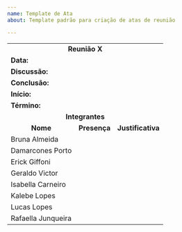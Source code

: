 ```yaml
---
name: Template de Ata
about: Template padrão para criação de atas de reunião

---
```


<table>
  <tr>
    <td colspan='9'><center><b>Reunião X</b></td>
  </tr>
  <tr>
    <td colspan='2'><b>Data: </b></td>
    <td colspan='7'></td>
  </tr>

  <tr>
    <td colspan='2'><b>Discussão:</b></td>
    <td colspan='7'></td>
  </tr>
  <tr>
    <td colspan='2'><b>Conclusão:</b></td>
    <td colspan='7'></td>
  </tr>

  <tr>
    <td colspan='2'><b>Início:</b></td>
    <td colspan='7'></td>
  </tr>
  <tr>
    <td colspan='2'><b>Término:</b></td>
    <td colspan='7'></td>
  </tr>

<!-- ✔️✖️⚠️-->
   <tr>
    <td colspan='9'><center><b>Integrantes</b></td>
  </tr>
  <tr>
    <td colspan='2'><b><center>Nome</b></td>
    <td colspan='1'><b><center>Presença</b></td>
    <td colspan='5'><b><center>Justificativa</b></td>
  </tr>
   <tr>
    <td colspan='2'>Bruna Almeida</td>
    <td colspan='1'><center><b></b></td>
    <td colspan='5'></td>
  </tr>
  <tr>
    <td colspan='2'>Damarcones Porto</td>
    <td colspan='1'><center><b></b></td>
    <td colspan='5'></td>
  </tr>
  <tr>
    <td colspan='2'>Erick Giffoni</td>
    <td colspan='1'><center><b></b></td>
    <td colspan='5'></td>
  </tr>
  <tr>
    <td colspan='2'>Geraldo Victor</td>
    <td colspan='1'><center><b></b></td>
    <td colspan='5'></td>
  </tr>
  <tr>
    <td colspan='2'>Isabella Carneiro</td>
    <td colspan='1'><center><b></b></td>
    <td colspan='5'></td>
  </tr>
 <tr>
    <td colspan='2'>Kalebe Lopes</td>
    <td colspan='1'><center><b></b></td>
    <td colspan='5'></td>
  </tr>
 <tr>
    <td colspan='2'>Lucas Lopes</td>
    <td colspan='1'><center><b></b></td>
    <td colspan='5'></td>
  </tr>
 <tr>
    <td colspan='2'>Rafaella Junqueira</td>
    <td colspan='1'><center><b></b></td>
    <td colspan='5'></td>
  </tr>
</table>
